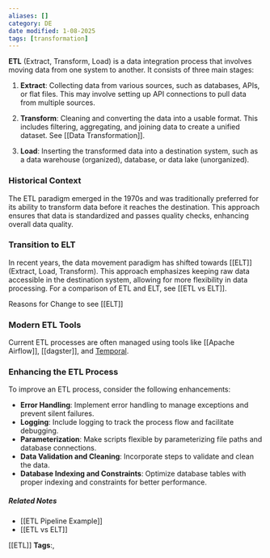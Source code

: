 ```yaml
---
aliases: []
category: DE
date modified: 1-08-2025
tags: [transformation]
---
```

**ETL** (Extract, Transform, Load) is a data integration process that involves moving data from one system to another. It consists of three main stages:

1. **Extract**: Collecting data from various sources, such as databases, APIs, or flat files. This may involve setting up API connections to pull data from multiple sources.

2. **Transform**: Cleaning and converting the data into a usable format. This includes filtering, aggregating, and joining data to create a unified dataset. See [[Data Transformation]].

3. **Load**: Inserting the transformed data into a destination system, such as a data warehouse (organized), database, or data lake (unorganized).

### Historical Context
The ETL paradigm emerged in the 1970s and was traditionally preferred for its ability to transform data before it reaches the destination. This approach ensures that data is standardized and passes quality checks, enhancing overall data quality.

### Transition to ELT
In recent years, the data movement paradigm has shifted towards [[ELT]] (Extract, Load, Transform). This approach emphasizes keeping raw data accessible in the destination system, allowing for more flexibility in data processing. For a comparison of ETL and ELT, see [[ETL vs ELT]].

Reasons for Change to see [[ELT]]

### Modern ETL Tools
Current ETL processes are often managed using tools like [[Apache Airflow]], [[dagster]], and [Temporal](term/temporal.md).

### Enhancing the ETL Process
To improve an ETL process, consider the following enhancements:

- **Error Handling**: Implement error handling to manage exceptions and prevent silent failures.
- **Logging**: Include logging to track the process flow and facilitate debugging.
- **Parameterization**: Make scripts flexible by parameterizing file paths and database connections.
- **Data Validation and Cleaning**: Incorporate steps to validate and clean the data.
- **Database Indexing and Constraints**: Optimize database tables with proper indexing and constraints for better performance.
##### Related Notes
- [[ETL Pipeline Example]]
- [[ETL vs ELT]]




[[ETL]]
   **Tags**:,